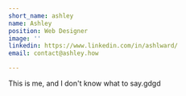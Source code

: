 ```yaml
---
short_name: ashley
name: Ashley
position: Web Designer
image: ''
linkedin: https://www.linkedin.com/in/ashlward/
email: contact@ashley.how

---
```

This is me, and I don't know what to say.gdgd